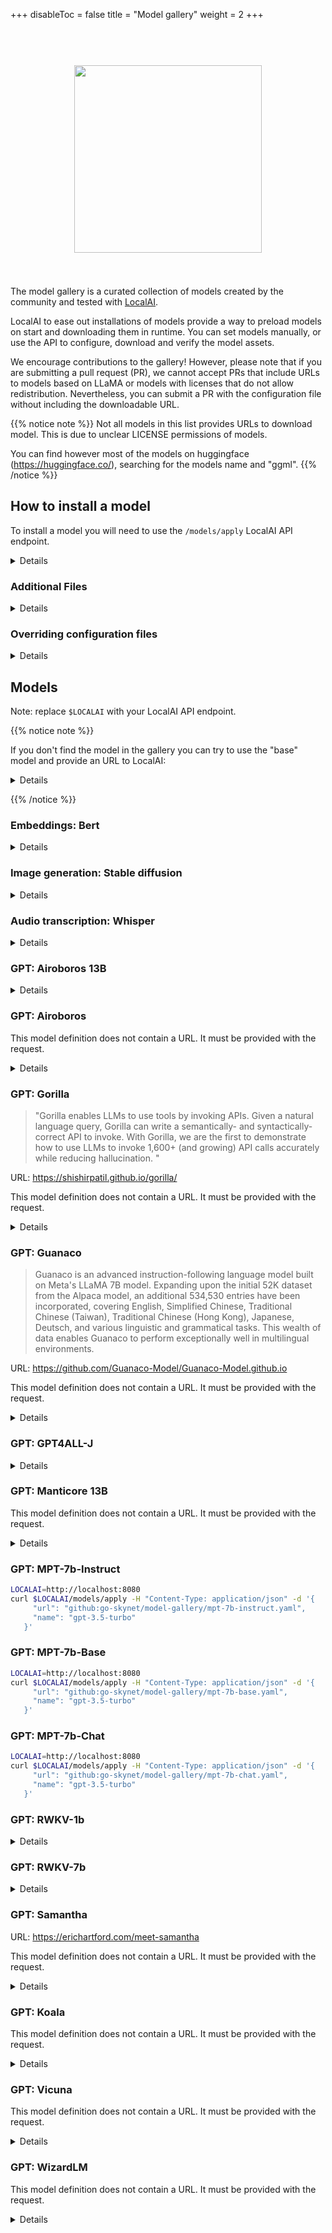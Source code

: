 
+++
disableToc = false
title = "Model gallery"
weight = 2
+++

<h1 align="center">
  <br>
  <img height="300" src="https://github.com/go-skynet/model-gallery/assets/2420543/7a6a8183-6d0a-4dc4-8e1d-f2672fab354e"> <br>
<br>
</h1>

The model gallery is a curated collection of models created by the community and tested with [LocalAI](https://github.com/go-skynet/LocalAI).

LocalAI to ease out installations of models provide a way to preload models on start and downloading them in runtime. You can set models manually, or use the API to configure, download and verify the model assets.

We encourage contributions to the gallery! However, please note that if you are submitting a pull request (PR), we cannot accept PRs that include URLs to models based on LLaMA or models with licenses that do not allow redistribution. Nevertheless, you can submit a PR with the configuration file without including the downloadable URL.

{{% notice note %}}
Not all models in this list provides URLs to download model. This is due to unclear LICENSE permissions of models.

You can find however most of the models on huggingface (https://huggingface.co/), searching for the models name and "ggml".
{{% /notice %}}

## How to install a model

To install a model you will need to use the `/models/apply` LocalAI API endpoint.

<details>

The installation requires the model configuration file URL (`url`), optionally a name to install the model (`name`), extra files to install (`files`), and configuration overrides (`overrides`). When calling the API endpoint, LocalAI will download the models files and write the configuration to the folder used to store models.

```bash
LOCALAI=http://localhost:8080
curl $LOCALAI/models/apply -H "Content-Type: application/json" -d '{
     "url": "<MODEL_CONFIG_FILE>",
     "name": "<MODEL_NAME>"
   }'  
```

The API will return a job `uuid` that you can use to track the job progress:
```
{"uuid":"1059474d-f4f9-11ed-8d99-c4cbe106d571","status":"http://localhost:8080/models/jobs/1059474d-f4f9-11ed-8d99-c4cbe106d571"}
```

For instance, a small example bash script that waits a job to complete can be (requires `jq`):

```bash
response=$(curl -s http://localhost:8080/models/apply -H "Content-Type: application/json" -d '{"url": "$model_url"}')

job_id=$(echo "$response" | jq -r '.uuid')

while [ "$(curl -s http://localhost:8080/models/jobs/"$job_id" | jq -r '.processed')" != "true" ]; do 
  sleep 1
done

echo "Job completed"
```

</details>

### Additional Files

<details>

To download additional files with the model, use the `files` parameter:

```bash
LOCALAI=http://localhost:8080
curl $LOCALAI/models/apply -H "Content-Type: application/json" -d '{
     "url": "<MODEL_CONFIG_FILE>",
     "name": "<MODEL_NAME>",
     "files": [
        {
            "uri": "<additional_file_url>",
            "sha256": "<additional_file_hash>",
            "filename": "<additional_file_name>"
        }
     ]
   }'  
```

</details>

### Overriding configuration files

<details>

To override portions of the configuration file, such as the backend or the model file, use the `overrides` parameter:

```bash
LOCALAI=http://localhost:8080
curl $LOCALAI/models/apply -H "Content-Type: application/json" -d '{
     "url": "<MODEL_CONFIG_FILE>",
     "name": "<MODEL_NAME>",
     "overrides": {
        "backend": "llama"
     }
   }'  
```

</details>


## Models

Note: replace `$LOCALAI` with your LocalAI API endpoint.

{{% notice note %}}

If you don't find the model in the gallery you can try to use the "base" model and provide an URL to LocalAI:

<details>

```
curl $LOCALAI/models/apply -H "Content-Type: application/json" -d '{
     "url": "github:go-skynet/model-gallery/base.yaml",
     "name": "model-name",
     "files": [
        {
            "uri": "<URL>",
            "sha256": "<SHA>",
            "filename": "model"
        }
     ]
   }'
```

</details>

{{% /notice %}}

### Embeddings: Bert

<details>

```bash
curl $LOCALAI/models/apply -H "Content-Type: application/json" -d '{
     "url": "github:go-skynet/model-gallery/bert-embeddings.yaml",
     "name": "text-embedding-ada-002"
   }'  
```

To test it:

```bash
LOCALAI=http://localhost:8080
curl $LOCALAI/v1/embeddings -H "Content-Type: application/json" -d '{
    "input": "Test",
    "model": "text-embedding-ada-002"
  }'
```

</details>

### Image generation: Stable diffusion

<details>

```bash
curl $LOCALAI/models/apply -H "Content-Type: application/json" -d '{         
     "url": "github:go-skynet/model-gallery/stablediffusion.yaml"
   }'
```

Test it:

```
curl $LOCALAI/v1/images/generations -H "Content-Type: application/json" -d '{
            "prompt": "floating hair, portrait, ((loli)), ((one girl)), cute face, hidden hands, asymmetrical bangs, beautiful detailed eyes, eye shadow, hair ornament, ribbons, bowties, buttons, pleated skirt, (((masterpiece))), ((best quality)), colorful|((part of the head)), ((((mutated hands and fingers)))), deformed, blurry, bad anatomy, disfigured, poorly drawn face, mutation, mutated, extra limb, ugly, poorly drawn hands, missing limb, blurry, floating limbs, disconnected limbs, malformed hands, blur, out of focus, long neck, long body, Octane renderer, lowres, bad anatomy, bad hands, text",
            "mode": 2,  "seed":9000,
            "size": "256x256", "n":2
}'
```
</details>


### Audio transcription: Whisper

<details>

```bash
curl $LOCALAI/models/apply -H "Content-Type: application/json" -d '{         
     "url": "github:go-skynet/model-gallery/whisper-base.yaml",
     "name": "whisper-1"
   }'
```

</details>

### GPT: Airoboros 13B

<details>

```bash
 curl $LOCALAI/models/apply -H "Content-Type: application/json" -d '{
     "url": "github:go-skynet/model-gallery/airoboros.yaml",
     "name": "gpt-3.5-turbo",
     "overrides": { "parameters": {"model": "airoboros-13B.q5_1.bin" }, "f16": true },
     "files": [
        {
            "uri": "xxx",        
            "sha256": "68ec4f4434ce4b01512506446a816500fa81ad4cde89f4e61d9ce982774bec06", 
            "filename": "airoboros-13B.q5_1.bin"       
        }
     ]
   }'
```

</details>

### GPT: Airoboros

This model definition does not contain a URL. It must be provided with the request.

<details>

```bash
curl $LOCALAI/models/apply -H "Content-Type: application/json" -d '{
     "url": "github:go-skynet/model-gallery/airoboros.yaml",
     "name": "gpt-3.5-turbo",
     "overrides": { "parameters": {"model": "airoboros-7b-ggml-q8_0.bin" }, "f16": true }, 
     "files": [
        {
            "uri": "xxx",
            "sha256": "a197f49b53865e7e41953ad4d77f2169a6d7d599b21f87bea36858c2d76a0369", 
            "filename": "airoboros-7b-ggml-q8_0.bin"
        }
     ]
   }'
```
</details>

### GPT: Gorilla

> "Gorilla enables LLMs to use tools by invoking APIs. Given a natural language query, Gorilla can write a semantically- and syntactically- correct API to invoke. With Gorilla, we are the first to demonstrate how to use LLMs to invoke 1,600+ (and growing) API calls accurately while reducing hallucination. "

URL: https://shishirpatil.github.io/gorilla/

This model definition does not contain a URL. It must be provided with the request.

<details>

```bash
curl $LOCALAI/models/apply -H "Content-Type: application/json" -d '{
     "url": "github:go-skynet/model-gallery/gorilla.yaml",
     "name": "gpt-3.5-turbo",
     "overrides": { "parameters": {"model": "Gorilla-7B.ggmlv3.q5_0.bin" }, "f16": true }, 
     "files": [
        {
            "uri": "xxx",
            "sha256": "	c322b772a33c2f5fc038909293d594dd0b79bf7857e3f54affe3d8d368fb9950", 
            "filename": "Gorilla-7B.ggmlv3.q5_0.bin"
        }
     ]
   }'
```
</details>


### GPT: Guanaco

> Guanaco is an advanced instruction-following language model built on Meta's LLaMA 7B model. Expanding upon the initial 52K dataset from the Alpaca model, an additional 534,530 entries have been incorporated, covering English, Simplified Chinese, Traditional Chinese (Taiwan), Traditional Chinese (Hong Kong), Japanese, Deutsch, and various linguistic and grammatical tasks. This wealth of data enables Guanaco to perform exceptionally well in multilingual environments.

URL: https://github.com/Guanaco-Model/Guanaco-Model.github.io

This model definition does not contain a URL. It must be provided with the request.

<details>

```bash
curl $LOCALAI/models/apply -H "Content-Type: application/json" -d '{
     "url": "github:go-skynet/model-gallery/guanaco.yaml",
     "name": "gpt-3.5-turbo",
     "overrides": { "parameters": {"model": "guanaco-7B.ggmlv3.q5_0.bin" }, "f16": true }, 
     "files": [
        {
            "uri": "xxx",
            "sha256": "49cd83ffbbd77452e279aea1e0e6c9e434b517c3347b10b593faf691e6115953", 
            "filename": "guanaco-7B.ggmlv3.q5_0.bin"
        }
     ]
   }'
```
</details>

### GPT: GPT4ALL-J

<details>

```bash
LOCALAI=http://localhost:8080
curl $LOCALAI/models/apply -H "Content-Type: application/json" -d '{
     "url": "github:go-skynet/model-gallery/gpt4all-j.yaml",
     "name": "gpt4all-j"
   }'  
```

To test it:

```
curl $LOCALAI/v1/chat/completions -H "Content-Type: application/json" -d '{
     "model": "gpt4all-j", 
     "messages": [{"role": "user", "content": "How are you?"}],
     "temperature": 0.1 
   }'
```

</details>

### GPT: Manticore 13B

This model definition does not contain a URL. It must be provided with the request.

<details>

```
curl $LOCALAI/models/apply -H "Content-Type: application/json" -d '{
     "url": "github:go-skynet/model-gallery/manticore.yaml",
     "name": "manticore",
     "overrides": { "parameters": {"model": "Manticore-13B.ggmlv3.q5_1.bin" }, "f16": true }, 
     "files": [
        {
            "uri": "xxxx",                            
            "sha256": "7d2c76516bcfdedc0d6282e3c352e2423964989fc871e21b1922f0f1b8acc1db", 
            "filename": "Manticore-13B.ggmlv3.q5_1.bin" 
        }
     ]
   }'
```

</details>

### GPT: MPT-7b-Instruct

```bash
LOCALAI=http://localhost:8080
curl $LOCALAI/models/apply -H "Content-Type: application/json" -d '{
     "url": "github:go-skynet/model-gallery/mpt-7b-instruct.yaml",
     "name": "gpt-3.5-turbo"
   }'  
```

### GPT: MPT-7b-Base

```bash
LOCALAI=http://localhost:8080
curl $LOCALAI/models/apply -H "Content-Type: application/json" -d '{
     "url": "github:go-skynet/model-gallery/mpt-7b-base.yaml",
     "name": "gpt-3.5-turbo"
   }'  
```

### GPT: MPT-7b-Chat

```bash
LOCALAI=http://localhost:8080
curl $LOCALAI/models/apply -H "Content-Type: application/json" -d '{
     "url": "github:go-skynet/model-gallery/mpt-7b-chat.yaml",
     "name": "gpt-3.5-turbo"
   }'  
```

### GPT: RWKV-1b

<details>

```bash
LOCALAI=http://localhost:8080
curl $LOCALAI/models/apply -H "Content-Type: application/json" -d '{
     "url": "github:go-skynet/model-gallery/rwkv-raven-1b.yaml",
     "name": "rwkv"
   }'  
```

To test it:

```bash
curl $LOCALAI/v1/chat/completions -H "Content-Type: application/json" -d '{
     "model": "rwkv",            
     "messages": [{"role": "user", "content": "How are you?"}],
     "temperature": 0.9, "top_p": 0.8, "top_k": 80
   }'
# {"object":"chat.completion","model":"rwkv","choices":[{"message":{"role":"assistant","content":" I am very well! Thank you! How about you?"}}],"usage":{"prompt_tokens":0,"completion_tokens":0,"total_tokens":0}}
```

</details>

### GPT: RWKV-7b

<details>

```bash
LOCALAI=http://localhost:8080
curl $LOCALAI/models/apply -H "Content-Type: application/json" -d '{
     "url": "github:go-skynet/model-gallery/rwkv-raven-7b.yaml",
     "name": "rwkv"
   }'  
```

To test it:

```bash
curl $LOCALAI/v1/chat/completions -H "Content-Type: application/json" -d '{
     "model": "rwkv",            
     "messages": [{"role": "user", "content": "How are you?"}],
     "temperature": 0.9, "top_p": 0.8, "top_k": 80
   }'
# {"object":"chat.completion","model":"rwkv","choices":[{"message":{"role":"assistant","content":" I am very well! Thank you! How about you?"}}],"usage":{"prompt_tokens":0,"completion_tokens":0,"total_tokens":0}}
```

</details>


### GPT: Samantha

URL: https://erichartford.com/meet-samantha

This model definition does not contain a URL. It must be provided with the request.

<details>

```bash
curl $LOCALAI/models/apply -H "Content-Type: application/json" -d '{
     "url": "github:go-skynet/model-gallery/samantha.yaml",
     "name": "gpt-3.5-turbo",
     "overrides": { "parameters": {"model": "Samantha-7B.ggmlv3.q5_0.bin" }, "f16": true }, 
     "files": [
        {
            "uri": "xxx",
            "sha256": "237ae2ca2757ac985f17f3c5842557a6b27e5d5659a82c850dadbb6c85b38bd0", 
            "filename": "Samantha-7B.ggmlv3.q5_0.bin"
        }
     ]
   }'
```
</details>

### GPT: Koala

This model definition does not contain a URL. It must be provided with the request.

<details>

```bash
curl $LOCALAI/models/apply -H "Content-Type: application/json" -d '{
     "url": "github:go-skynet/model-gallery/koala.yaml",
     "name": "koala",
     "overrides": { "parameters": {"model": "koala.bin" } },
     "files": [
        {
            "uri": "https://huggingface.co/xxxx",
            "sha256": "xxx",
            "filename": "koala.bin"
        }
     ]
   }'
```

</details>


### GPT: Vicuna

This model definition does not contain a URL. It must be provided with the request.

<details>

```bash
curl $LOCALAI/models/apply -H "Content-Type: application/json" -d '{
     "url": "github:go-skynet/model-gallery/vicuna.yaml",
     "name": "vicuna",
     "overrides": { "parameters": {"model": "vicuna" } },
     "files": [
        {
            "uri": "https://huggingface.co/xxxx",
            "sha256": "xxx",
            "filename": "vicuna"
        }
     ]
   }'
```

</details>

### GPT: WizardLM

This model definition does not contain a URL. It must be provided with the request.

<details>

```bash
curl $LOCALAI/models/apply -H "Content-Type: application/json" -d '{
     "url": "github:go-skynet/model-gallery/wizard.yaml",
     "name": "gpt-3.5-turbo",
     "overrides": { "parameters": {"model": "WizardLM-7B-uncensored.ggmlv3.q5_1" } },
     "files": [
        {
            "uri": "https://huggingface.co/xxxx",
            "sha256": "d92a509d83a8ea5e08ba4c2dbaf08f29015932dc2accd627ce0665ac72c2bb2b",
            "filename": "WizardLM-7B-uncensored.ggmlv3.q5_1"
        }
     ]
   }'
```

</details>
